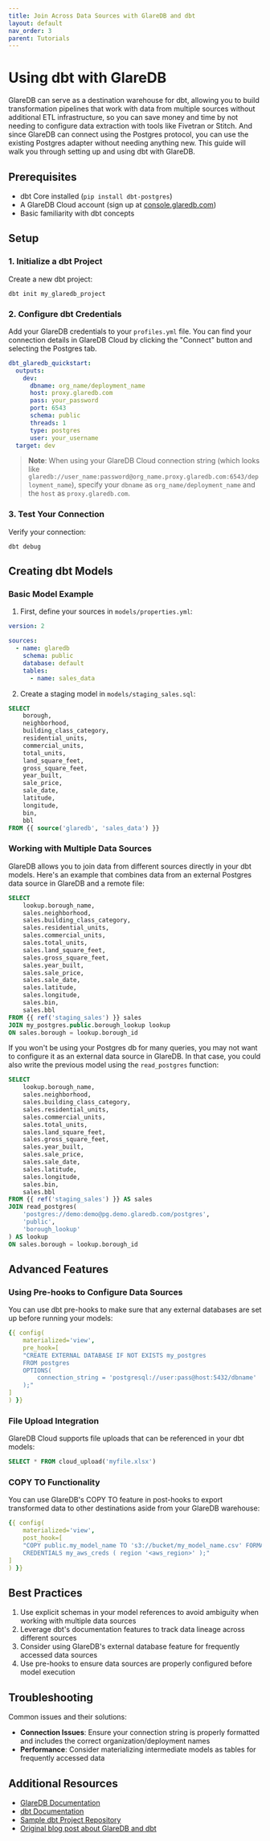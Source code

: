 ```yaml
---
title: Join Across Data Sources with GlareDB and dbt
layout: default
nav_order: 3
parent: Tutorials
---
```


# Using dbt with GlareDB

GlareDB can serve as a destination warehouse for dbt, allowing you to build
transformation pipelines that work with data from multiple sources without
additional ETL infrastructure, so you can save money and time by not needing
to configure data extraction with tools like Fivetran or Stitch.
And since GlareDB can connect using the Postgres protocol, you can use the
existing Postgres adapter without needing anything new. This guide
will walk you through setting up and using dbt with GlareDB.

## Prerequisites

- dbt Core installed (`pip install dbt-postgres`)
- A GlareDB Cloud account (sign up at [console.glaredb.com])
- Basic familiarity with dbt concepts

## Setup

### 1. Initialize a dbt Project

Create a new dbt project:

```shell
dbt init my_glaredb_project
```

### 2. Configure dbt Credentials

Add your GlareDB credentials to your `profiles.yml` file. You can find your
connection details in GlareDB Cloud by clicking the "Connect" button and selecting
the Postgres tab.

```yaml
dbt_glaredb_quickstart:
  outputs:
    dev:
      dbname: org_name/deployment_name
      host: proxy.glaredb.com
      pass: your_password
      port: 6543
      schema: public
      threads: 1
      type: postgres
      user: your_username
  target: dev
```

> **Note**: When using your GlareDB Cloud connection string (which looks like
> `glaredb://user_name:password@org_name.proxy.glaredb.com:6543/deployment_name`),
> specify your `dbname` as `org_name/deployment_name` and the `host` as
> `proxy.glaredb.com`.

### 3. Test Your Connection

Verify your connection:

```shell
dbt debug
```

## Creating dbt Models

### Basic Model Example

1. First, define your sources in `models/properties.yml`:

```yaml
version: 2

sources:
  - name: glaredb
    schema: public
    database: default
    tables:
      - name: sales_data
```

2. Create a staging model in `models/staging_sales.sql`:

```sql
SELECT
    borough,
    neighborhood,
    building_class_category,
    residential_units,
    commercial_units,
    total_units,
    land_square_feet,
    gross_square_feet,
    year_built,
    sale_price,
    sale_date,
    latitude,
    longitude,
    bin,
    bbl
FROM {{ source('glaredb', 'sales_data') }}
```

### Working with Multiple Data Sources

GlareDB allows you to join data from different sources directly in your dbt
models. Here's an example that combines data from an external Postgres
data source in GlareDB and a remote file:

```sql
SELECT
    lookup.borough_name,
    sales.neighborhood,
    sales.building_class_category,
    sales.residential_units,
    sales.commercial_units,
    sales.total_units,
    sales.land_square_feet,
    sales.gross_square_feet,
    sales.year_built,
    sales.sale_price,
    sales.sale_date,
    sales.latitude,
    sales.longitude,
    sales.bin,
    sales.bbl
FROM {{ ref('staging_sales') }} sales
JOIN my_postgres.public.borough_lookup lookup
ON sales.borough = lookup.borough_id
```

If you won't be using your Postgres db for many queries, you may not
want to configure it as an external data source in GlareDB. In that case, you
could also write the previous model using the `read_postgres` function:

```sql
SELECT
    lookup.borough_name,
    sales.neighborhood,
    sales.building_class_category,
    sales.residential_units,
    sales.commercial_units,
    sales.total_units,
    sales.land_square_feet,
    sales.gross_square_feet,
    sales.year_built,
    sales.sale_price,
    sales.sale_date,
    sales.latitude,
    sales.longitude,
    sales.bin,
    sales.bbl
FROM {{ ref('staging_sales') }} AS sales
JOIN read_postgres(
    'postgres://demo:demo@pg.demo.glaredb.com/postgres',
    'public',
    'borough_lookup'
) AS lookup
ON sales.borough = lookup.borough_id
```

## Advanced Features

### Using Pre-hooks to Configure Data Sources

You can use dbt pre-hooks to make sure that any external databases are
set up before running your models:

```yaml
{{ config(
    materialized='view',
    pre_hook=[
    "CREATE EXTERNAL DATABASE IF NOT EXISTS my_postgres
    FROM postgres
    OPTIONS(
        connection_string = 'postgresql://user:pass@host:5432/dbname'
    );"
]
) }}
```

### File Upload Integration

GlareDB Cloud supports file uploads that can be referenced in your dbt models:

```sql
SELECT * FROM cloud_upload('myfile.xlsx')
```

### COPY TO Functionality

You can use GlareDB's COPY TO feature in post-hooks to export transformed data
to other destinations aside from your GlareDB warehouse:

```yaml
{{ config(
    materialized='view',
    post_hook=[
    "COPY public.my_model_name TO 's3://bucket/my_model_name.csv' FORMAT csv
    CREDENTIALS my_aws_creds ( region '<aws_region>' );"
]
) }}
```

## Best Practices

1. Use explicit schemas in your model references to avoid ambiguity when working
   with multiple data sources
2. Leverage dbt's documentation features to track data lineage across different
   sources
3. Consider using GlareDB's external database feature for frequently accessed data
   sources
4. Use pre-hooks to ensure data sources are properly configured before model
   execution

## Troubleshooting

Common issues and their solutions:

- **Connection Issues**: Ensure your connection string is properly formatted
  and includes the correct organization/deployment names
- **Performance**: Consider materializing intermediate models as tables for
  frequently accessed data

## Additional Resources

- [GlareDB Documentation]
- [dbt Documentation]
- [Sample dbt Project Repository]
- [Original blog post about GlareDB and dbt]

[console.glaredb.com]: https://console.glaredb.com
[GlareDB Documentation]: (https://docs.glaredb.com)
[dbt Documentation]: (https://docs.getdbt.com)
[Sample dbt Project Repository]: (https://github.com/GlareDB/dbt_glaredb_quickstart)
[Original blog post about GlareDB and dbt]: https://glaredb.com/blog/dbt-multiple-sources
